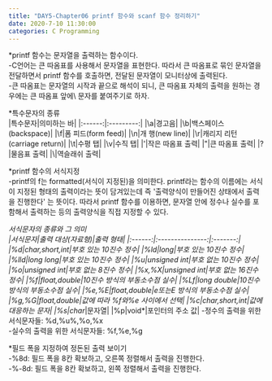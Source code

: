 ```yaml
---
title: "DAY5-Chapter06 printf 함수와 scanf 함수 정리하기"
date: 2020-7-10 11:30:00 
categories: C Programming 
---
```


*printf 함수는 문자열을 출력하는 함수이다.  
-C언어는 큰 따옴표를 사용해서 문자열을 표현한다. 따라서 큰 따옴표로 묶인 문자열을 전달하면서 printf 함수를 호출하면, 전달된 문자열이 모니터상에 출력된다.  
-큰 따옴표는 문자열의 시작과 끝으로 해석이 되니, 큰 따옴표 자체의 출력을 원하는 경우에는 큰 따옴표 앞에\ 문자를 붙여주기로 하자.  

*특수문자의 종류  
|특수문자|의미하는 바|
|:------:|:---------:|
|\a|경고음|
|\b|백스페이스(backspace)|
|\f|폼 피드(form feed)|
|\n|개 행(new line)|
|\r|캐리지 리턴(carriage return)|
|\t|수평 탭|
|\v|수직 탭|
|\'|작은 따옴표 출력|
|\"|큰 따옴표 출력|
|\?|물음표 출력|
|\\|역슬래쉬 출력|  

*printf 함수의 서식지정  
-printf의 f는 formatted(서식이 지정된)을 의미한다. printf라는 함수의 이름에는 서식이 지정된 형태의 출력이라는 뜻이 담겨있는데 즉 '출력양식이 만들어진 상태에서 출력을 진행한다' 는 뜻이다.
따라서 printf 함수를 이용하면, 문자열 안에 정수나 실수를 포함해서 출력하는 등의 출력양식을 직접 지정할 수 있다.  

*서식문자의 종류와 그 의미  
|서식문자|출력 대상(자료형)|출력 형태|
|:------:|:---------------:|:-------:|
|%d|char,short,int|부호 있는 10진수 정수|
|%ld|long|부호 있는 10진수 정수|
|%lld|long long|부호 있는 10진수 정수|
|%u|unsigned int|부호 없는 10진수 정수|
|%o|unsigned int|부호 없는 8진수 정수|
|%x,%X|unsigned int|부호 없는 16진수 정수|
|%f|float,double|10진수 방식의 부동소수점 실수|
|%Lf|long double|10진수 방식의 부동소수점 실수|
|%e,%E|float,double|e또는E 방식의 부동소수점 실수|
|%g,%G|float,double|값에 따라 %f와%e 사이에서 선택|
|%c|char,short,int|값에 대응하는 문자|
|%s|char*|문자열|
|%p|void*|포인터의 주소 값| 
-정수의 출력을 위한 서식문자들: %d,%u%,%o,%x  
-실수의 출력을 위한 서식문자들: %f,%e,%g  

*필드 폭을 지정하여 정돈된 출력 보이기  
-%8d: 필드 폭을 8칸 확보하고, 오른쪽 정렬해서 출력을 진행한다.  
-%-8d: 필드 폭을 8칸 확보하고, 왼쪽 정렬해서 출력을 진행한다.  
